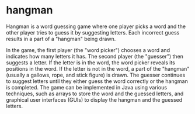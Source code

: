 # hangman
Hangman is a word guessing game where one player picks a word and the other player tries to guess it by suggesting letters. 
Each incorrect guess results in a part of a "hangman" being drawn.

In the game, the first player (the "word picker") chooses a word and indicates how many letters it has. The second player (the "guesser") then suggests a letter. 
If the letter is in the word, the word picker reveals its positions in the word. If the letter is not in the word, a part of the "hangman" (usually a gallows, rope, and stick figure) is drawn. The guesser continues to suggest letters until they either guess the word correctly or the hangman is completed. 
The game can be implemented in Java using various techniques, such as arrays to store the word and the guessed letters, and graphical user interfaces (GUIs) to display the hangman and the guessed letters.
